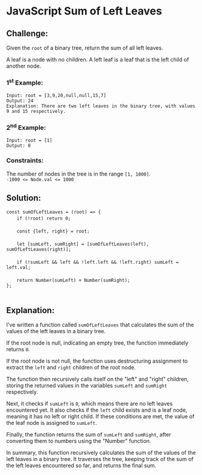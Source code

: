 # JavaScript Sum of Left Leaves

## Challenge:

Given the `root` of a binary tree, return the sum of all left leaves.

A leaf is a node with no children. A left leaf is a leaf that is the left child of another node.

### 1<sup>st</sup> Example:

`Input: root = [3,9,20,null,null,15,7]`
<br/>
`Output: 24`
<br/>
`Explanation: There are two left leaves in the binary tree, with values 9 and 15 respectively.`

### 2<sup>nd</sup> Example:

`Input: root = [1]`
<br/>
`Output: 0`

### Constraints:

The number of nodes in the tree is in the range `[1, 1000]`.
<br/>
`-1000 <= Node.val <= 1000`

## Solution:

`const sumOfLeftLeaves = (root) => {`
<br/>
&nbsp;&nbsp;&nbsp;&nbsp;&nbsp;&nbsp;&nbsp;`if (!root) return 0;`
<br/>
<br/>
&nbsp;&nbsp;&nbsp;&nbsp;&nbsp;&nbsp;&nbsp;`const {left, right} = root;`
<br/>
<br/>
&nbsp;&nbsp;&nbsp;&nbsp;&nbsp;&nbsp;&nbsp;`let [sumLeft, sumRight] = [sumOfLeftLeaves(left), sumOfLeftLeaves(right)];`
<br/>
<br/>
&nbsp;&nbsp;&nbsp;&nbsp;&nbsp;&nbsp;&nbsp;`if (!sumLeft && left && !left.left && !left.right) sumLeft = left.val;`
<br/>
<br/>
&nbsp;&nbsp;&nbsp;&nbsp;&nbsp;&nbsp;&nbsp;`return Number(sumLeft) + Number(sumRight);`
<br/>
`};`
<br/>
<br/>

## Explanation:

I've written a function called `sumOfLeftLeaves` that calculates the sum of the values of the left leaves in a binary tree.
<br/>

If the root node is null, indicating an empty tree, the function immediately returns `0`.
<br/>

If the root node is not null, the function uses destructuring assignment to extract the `left` and `right` children of the root node.
<br/>

The function then recursively calls itself on the "left" and "right" children, storing the returned values in the variables `sumLeft` and `sumRight` respectively.
<br/>

Next, it checks if `sumLeft` is `0`, which means there are no left leaves encountered yet. It also checks if the `left` child exists and is a leaf node, meaning it has no left or right child. If these conditions are met, the value of the leaf node is assigned to `sumLeft`.
<br/>

Finally, the function returns the sum of `sumLeft` and `sumRight`, after converting them to numbers using the "Number" function.
<br/>

In summary, this function recursively calculates the sum of the values of the left leaves in a binary tree. It traverses the tree, keeping track of the sum of the left leaves encountered so far, and returns the final sum.
<br/>
<br/>